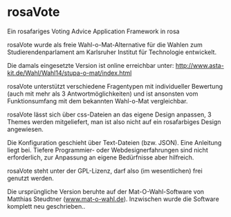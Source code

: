 # rosaVote
Ein rosafariges Voting Advice Application Framework in rosa

rosaVote wurde als freie Wahl-o-Mat-Alternative für die Wahlen zum Studierendenparlament am Karlsruher Institut für Technologie entwickelt.

Die damals eingesetzte Version ist online erreichbar unter:
http://www.asta-kit.de/Wahl/Wahl14/stupa-o-mat/index.html

rosaVote unterstützt verschiedene Fragentypen mit individueller Bewertung (auch mit mehr als 3 Antwortmöglichkeiten) und ist ansonsten vom Funktionsumfang mit dem bekannten Wahl-o-Mat vergleichbar.

rosaVote lässt sich über css-Dateien an das eigene Design anpassen, 3 Themes werden mitgeliefert, man ist also nicht auf ein rosafarbiges Design angewiesen.

Die Konfiguration geschieht über Text-Dateien (bzw. JSON). Eine Anleitung liegt bei. Tiefere Programmier- oder Webdesignerfahrungen sind nicht erforderlich, zur Anpassung an eigene Bedürfnisse aber hilfreich.

rosaVote steht unter der GPL-Lizenz, darf also (im wesentlichen) frei genutzt werden. 

Die ursprüngliche Version beruhte auf der Mat-O-Wahl-Software von Matthias Steudtner (www.mat-o-wahl.de).
Inzwischen wurde die Software komplett neu geschrieben..
